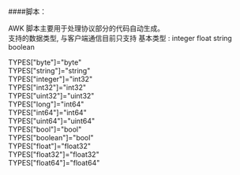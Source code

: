####脚本：

AWK 脚本主要用于处理协议部分的代码自动生成。    
支持的数据类型, 与客户端通信目前只支持
基本类型 : integer float string boolean

TYPES["byte"]="byte"     
TYPES["string"]="string"      
TYPES["integer"]="int32"       
TYPES["int32"]="int32"        
TYPES["uint32"]="uint32"     
TYPES["long"]="int64"     
TYPES["int64"]="int64"      
TYPES["uint64"]="uint64"       
TYPES["bool"]="bool"         
TYPES["boolean"]="bool"        
TYPES["float"]="float32"       
TYPES["float32"]="float32"         
TYPES["float64"]="float64"       
